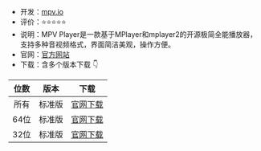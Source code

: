 - 开发：[mpv.io](https://mpv.io/community/)
- 评价：⭐⭐⭐⭐⭐
- 说明：MPV Player是一款基于MPlayer和mplayer2的开源极简全能播放器，支持多种音视频格式，界面简洁美观，操作方便。
- 官网：[官方网站](https://mpv.io/) 
- 下载：含多个版本下载 👇

 |位数|版本|下载|
 | :---------:|:--------:|:--------:|
 | 所有|标准版|[官网下载](https://sourceforge.net/projects/mpv-player-windows/files/64bit-v3/mpv-x86_64-v3-20240407-git-3c1e983.7z/download)|
 | 64位|标准版|[官网下载](https://sourceforge.net/projects/mpv-player-windows/files/64bit/mpv-x86_64-20240407-git-3c1e983.7z/download)|
 | 32位|标准版|[官网下载](https://sourceforge.net/projects/mpv-player-windows/files/32bit/mpv-i686-20240407-git-3c1e983.7z/download)|